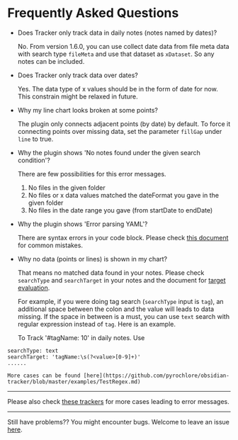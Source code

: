 # Frequently Asked Questions

- Does Tracker only track data in daily notes (notes named by dates)?

    No. From version 1.6.0, you can use collect date data from file meta data with search type `fileMeta` and use that dataset as `xDataset`. So any notes can be included.

- Does Tracker only track data over dates?

    Yes. The data type of x values should be in the form of date for now. This constrain might be relaxed in future.

- Why my line chart looks broken at some points?

    The plugin only connects adjacent points (by date) by default. To force it connecting points over missing data, set the parameter `fillGap` under `line` to true.

- Why the plugin shows 'No notes found under the given search condition'?

    There are few possibilities for this error messages.
    1. No files in the given folder
    2. No files or x data values matched the dateFormat you gave in the given folder
    3. No files in the date range you gave (from startDate to endDate)

- Why the plugin shows 'Error parsing YAML'?

    There are syntax errors in your code block. Please check [this document](https://github.com/pyrochlore/obsidian-tracker/blob/master/docs/YAML.md) for common mistakes.

- Why no data (points or lines) is shown in my chart?

    That means no matched data found in your notes. Please check `searchType` and `searchTarget` in your notes and the document for [target evaluation](https://github.com/pyrochlore/obsidian-tracker/blob/master/docs/TargetEvaluation.md).

    For example, if you were doing tag search (`searchType` input is `tag`), an additional space between the colon and the value will leads to data missing. If the space in between is a must, you can use `text` search with regular expression instead of `tag`. Here is an example.

    To Track '#tagName: 10' in daily notes. Use
```
searchType: text
searchTarget: 'tagName:\s(?<value>[0-9]+)'
......
```
    More cases can be found [here](https://github.com/pyrochlore/obsidian-tracker/blob/master/examples/TestRegex.md)

---

Please also check [these trackers](https://github.com/pyrochlore/obsidian-tracker/blob/master/examples/ErrorMessages.md) for more cases leading to error messages.

---

Still have problems?? You might encounter bugs.
Welcome to leave an issue [here](https://github.com/pyrochlore/obsidian-tracker/issues).